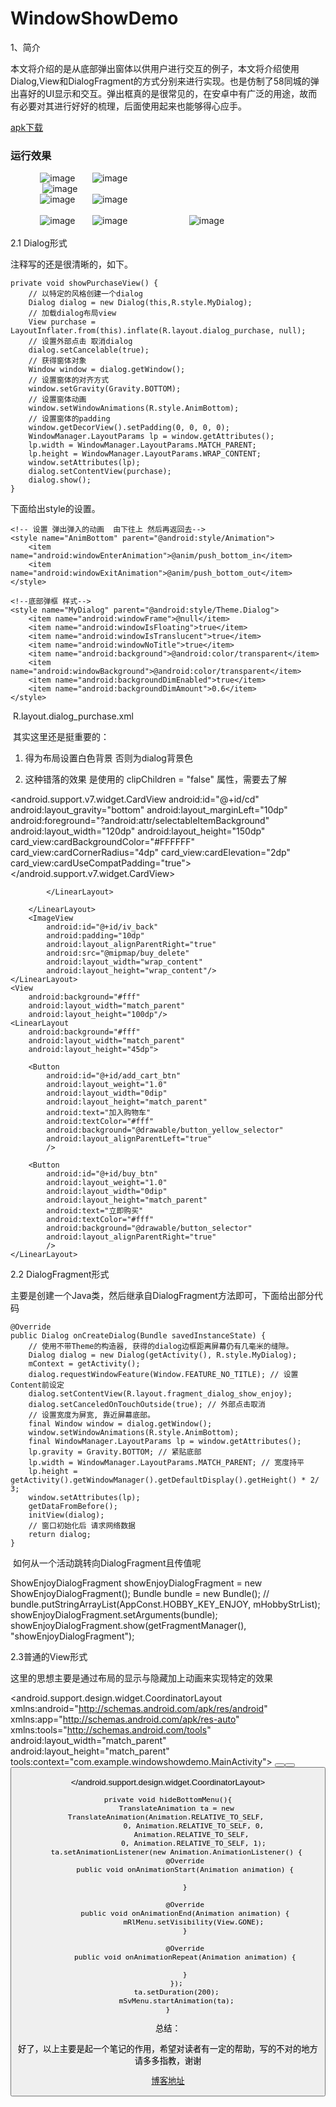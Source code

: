 # WindowShowDemo
1、简介

本文将介绍的是从底部弹出窗体以供用户进行交互的例子，本文将介绍使用Dialog,View和DialogFragment的方式分别来进行实现。也是仿制了58同城的弹出喜好的UI显示和交互。弹出框真的是很常见的，在安卓中有广泛的用途，故而有必要对其进行好好的梳理，后面使用起来也能够得心应手。<br>

[apk下载](https://github.com/crazyzhangxl/WindowShowDemo/blob/master/app/apk/app-debug.apk)<br>

### 运行效果<br>
&#160;&#160;&#160;&#160;&#160;&#160;&#160;&#160;&#160;&#160;&#160;&#160;![image](https://github.com/crazyzhangxl/WindowShowDemo/blob/master/app/screenshots/1.png)
&#160;&#160;&#160;&#160;&#160;&#160;![image](https://github.com/crazyzhangxl/WindowShowDemo/blob/master/app/screenshots/2.png)<br>
&#160;&#160;&#160;&#160;&#160;&#160;&#160;&#160;&#160;&#160;&#160;&#160;
![image](https://github.com/crazyzhangxl/WindowShowDemo/blob/master/app/screenshots/4.png)<br>
&#160;&#160;&#160;&#160;&#160;&#160;&#160;&#160;&#160;&#160;&#160;&#160;![image](https://github.com/crazyzhangxl/WindowShowDemo/blob/master/app/screenshots/5.png)
&#160;&#160;&#160;&#160;&#160;&#160;![image](https://github.com/crazyzhangxl/WindowShowDemo/blob/master/app/screenshots/6.png)<br><br>
&#160;&#160;&#160;&#160;&#160;&#160;&#160;&#160;&#160;&#160;&#160;&#160;![image](https://github.com/crazyzhangxl/WindowShowDemo/blob/master/app/screenshots/xianyu.png)
&#160;&#160;&#160;&#160;&#160;&#160;![image](https://github.com/crazyzhangxl/WindowShowDemo/blob/master/app/screenshots/ios.png)
&#160;&#160;&#160;&#160;&#160;&#160;&#160;&#160;&#160;&#160;&#160;&#160;&#160;&#160;&#160;&#160;&#160;&#160;&#160;&#160;&#160;&#160;&#160;&#160;![image](https://github.com/crazyzhangxl/WindowShowDemo/blob/master/app/screenshots/xianyu2.gif)<br><br>
2.1 Dialog形式

注释写的还是很清晰的，如下。

    private void showPurchaseView() {
        // 以特定的风格创建一个dialog
        Dialog dialog = new Dialog(this,R.style.MyDialog);
        // 加载dialog布局view
        View purchase = LayoutInflater.from(this).inflate(R.layout.dialog_purchase, null);
        // 设置外部点击 取消dialog
        dialog.setCancelable(true);
        // 获得窗体对象
        Window window = dialog.getWindow();
        // 设置窗体的对齐方式
        window.setGravity(Gravity.BOTTOM);
        // 设置窗体动画
        window.setWindowAnimations(R.style.AnimBottom);
        // 设置窗体的padding 
        window.getDecorView().setPadding(0, 0, 0, 0);
        WindowManager.LayoutParams lp = window.getAttributes();
        lp.width = WindowManager.LayoutParams.MATCH_PARENT;
        lp.height = WindowManager.LayoutParams.WRAP_CONTENT;
        window.setAttributes(lp);
        dialog.setContentView(purchase);
        dialog.show();
    }

下面给出style的设置。 

    <!-- 设置 弹出弹入的动画  由下往上 然后再返回去-->
    <style name="AnimBottom" parent="@android:style/Animation">
        <item name="android:windowEnterAnimation">@anim/push_bottom_in</item>
        <item name="android:windowExitAnimation">@anim/push_bottom_out</item>
    </style>

    <!--底部弹框 样式-->
    <style name="MyDialog" parent="@android:style/Theme.Dialog">
        <item name="android:windowFrame">@null</item>
        <item name="android:windowIsFloating">true</item>
        <item name="android:windowIsTranslucent">true</item>
        <item name="android:windowNoTitle">true</item>
        <item name="android:background">@android:color/transparent</item>
        <item name="android:windowBackground">@android:color/transparent</item>
        <item name="android:backgroundDimEnabled">true</item>
        <item name="android:backgroundDimAmount">0.6</item>
    </style>

 R.layout.dialog_purchase.xml

 其实这里还是挺重要的：

1. 得为布局设置白色背景 否则为dialog背景色

2. 这种错落的效果 是使用的 clipChildren = "false" 属性，需要去了解

<?xml version="1.0" encoding="utf-8"?>
<LinearLayout xmlns:android="http://schemas.android.com/apk/res/android"
    xmlns:card_view="http://schemas.android.com/apk/res-auto"
    android:layout_width="match_parent"
    android:orientation="vertical"
    android:clipChildren="false"
    android:layout_height="wrap_content">
    <!-- 该布局承载着 超出父布局的控件的部分的显示-->
    <View
        android:layout_width="match_parent"
        android:layout_height="40dp"/>
    <LinearLayout
        android:background="#fff"
        android:id="@+id/rl_1"
        android:orientation="horizontal"
        android:layout_width="match_parent"
        android:layout_height="128dp">
        <android.support.v7.widget.CardView
            android:id="@+id/cd"
            android:layout_gravity="bottom"
            android:layout_marginLeft="10dp"
            android:foreground="?android:attr/selectableItemBackground"
            android:layout_width="120dp"
            android:layout_height="150dp"
            card_view:cardBackgroundColor="#FFFFFF"
            card_view:cardCornerRadius="4dp"
            card_view:cardElevation="2dp"
            card_view:cardUseCompatPadding="true">
            <ImageView
                android:src="@drawable/shop"
                android:scaleType="fitXY"
                android:layout_width="120dp"
                android:layout_height="match_parent"/>
        </android.support.v7.widget.CardView>
        <LinearLayout
            android:layout_marginTop="30dp"
            android:layout_marginLeft="5dp"
            android:orientation="vertical"
            android:layout_width="0dp"
            android:layout_weight="1"
            android:layout_height="wrap_content">
            <TextView
                android:text="￥109"
                android:textColor="#f00"
                android:textSize="22sp"
                android:id="@+id/tv_pay_deserve"
                android:layout_width="wrap_content"
                android:layout_height="wrap_content"/>
            <LinearLayout
                android:layout_marginTop="10dp"
                android:orientation="horizontal"
                android:layout_width="wrap_content"
                android:layout_height="wrap_content">
                <TextView
                    android:id="@+id/tv_des"
                    android:textColor="#C000"
                    android:textSize="14sp"
                    android:text="对商品的简要的描述：这件商品好好啊，欢迎来购买"
                    android:lines="2"
                    android:layout_width="wrap_content"
                    android:layout_height="wrap_content"/>

            </LinearLayout>

        </LinearLayout>
        <ImageView
            android:id="@+id/iv_back"
            android:padding="10dp"
            android:layout_alignParentRight="true"
            android:src="@mipmap/buy_delete"
            android:layout_width="wrap_content"
            android:layout_height="wrap_content"/>
    </LinearLayout>
    <View
        android:background="#fff"
        android:layout_width="match_parent"
        android:layout_height="100dp"/>
    <LinearLayout
        android:background="#fff"
        android:layout_width="match_parent"
        android:layout_height="45dp">

        <Button
            android:id="@+id/add_cart_btn"
            android:layout_weight="1.0"
            android:layout_width="0dip"
            android:layout_height="match_parent"
            android:text="加入购物车"
            android:textColor="#fff"
            android:background="@drawable/button_yellow_selector"
            android:layout_alignParentLeft="true"
            />

        <Button
            android:id="@+id/buy_btn"
            android:layout_weight="1.0"
            android:layout_width="0dip"
            android:layout_height="match_parent"
            android:text="立即购买"
            android:textColor="#fff"
            android:background="@drawable/button_selector"
            android:layout_alignParentRight="true"
            />
    </LinearLayout>
</LinearLayout>

2.2 DialogFragment形式

主要是创建一个Java类，然后继承自DialogFragment方法即可，下面给出部分代码

    @Override
    public Dialog onCreateDialog(Bundle savedInstanceState) {
        // 使用不带Theme的构造器, 获得的dialog边框距离屏幕仍有几毫米的缝隙。
        Dialog dialog = new Dialog(getActivity(), R.style.MyDialog);
        mContext = getActivity();
        dialog.requestWindowFeature(Window.FEATURE_NO_TITLE); // 设置Content前设定
        dialog.setContentView(R.layout.fragment_dialog_show_enjoy);
        dialog.setCanceledOnTouchOutside(true); // 外部点击取消
        // 设置宽度为屏宽, 靠近屏幕底部。
        final Window window = dialog.getWindow();
        window.setWindowAnimations(R.style.AnimBottom);
        final WindowManager.LayoutParams lp = window.getAttributes();
        lp.gravity = Gravity.BOTTOM; // 紧贴底部
        lp.width = WindowManager.LayoutParams.MATCH_PARENT; // 宽度持平
        lp.height = getActivity().getWindowManager().getDefaultDisplay().getHeight() * 2/ 3;
        window.setAttributes(lp);
        getDataFromBefore();
        initView(dialog);
        // 窗口初始化后 请求网络数据
        return dialog;
    }

 如何从一个活动跳转向DialogFragment且传值呢

ShowEnjoyDialogFragment showEnjoyDialogFragment = new ShowEnjoyDialogFragment();
Bundle bundle = new Bundle();
// bundle.putStringArrayList(AppConst.HOBBY_KEY_ENJOY, mHobbyStrList);
showEnjoyDialogFragment.setArguments(bundle);
showEnjoyDialogFragment.show(getFragmentManager(), "showEnjoyDialogFragment");

2.3普通的View形式

这里的思想主要是通过布局的显示与隐藏加上动画来实现特定的效果

<?xml version="1.0" encoding="utf-8"?>
<android.support.design.widget.CoordinatorLayout xmlns:android="http://schemas.android.com/apk/res/android"
    xmlns:app="http://schemas.android.com/apk/res-auto"
    xmlns:tools="http://schemas.android.com/tools"
    android:layout_width="match_parent"
    android:layout_height="match_parent"
    tools:context="com.example.windowshowdemo.MainActivity">
    <!-- 内容布局 -->
    <LinearLayout
        android:fitsSystemWindows="true"
        android:background="@color/colorPrimary"
        android:id="@+id/llContent"
        android:orientation="vertical"
        android:layout_width="match_parent"
        android:layout_height="match_parent">
        <include
            layout="@layout/toolbar"/>
        <LinearLayout
            android:background="#fff"
            android:orientation="vertical"
            android:layout_width="match_parent"
            android:layout_height="match_parent">
            <Button
                android:text="Dialog形式"
                android:id="@+id/btnDialog"
                android:layout_width="wrap_content"
                android:layout_height="wrap_content" />
            <Button
                android:text="DialogFragment形式"
                android:id="@+id/btnDgFm"
                android:layout_width="wrap_content"
                android:layout_height="wrap_content" />
            <Button
                android:text="普通布局形式"
                android:id="@+id/normalShow"
                android:layout_width="wrap_content"
                android:layout_height="wrap_content" />
            <TextView
                android:id="@+id/tvAddress"
                android:layout_marginTop="25dp"
                android:layout_gravity="center_horizontal"
                android:text="区域"
                android:layout_width="wrap_content"
                android:layout_height="wrap_content" />
            <TextView
                android:text="喜好"
                android:id="@+id/tvHobby"
                android:layout_marginTop="25dp"
                android:layout_gravity="center_horizontal"
                android:layout_width="wrap_content"
                android:layout_height="wrap_content" />
            <TextView
                android:text="选择"
                android:id="@+id/tvChoose"
                android:layout_marginTop="25dp"
                android:layout_gravity="center_horizontal"
                android:layout_width="wrap_content"
                android:layout_height="wrap_content" />
        </LinearLayout>
    </LinearLayout>
    <!-- 弹出框布局 上部分为灰色-->
    <RelativeLayout
        android:id="@+id/rlMenu"
        android:background="#32000000"
        android:fitsSystemWindows="true"
        android:layout_width="match_parent"
        android:layout_height="match_parent"
        android:visibility="gone">
        <ScrollView
            android:id="@+id/svMenu"
            android:layout_width="match_parent"
            android:layout_height="wrap_content"
            android:fillViewport="true"
            android:layout_alignParentBottom="true"
            android:scrollbars="none">
            <LinearLayout
                android:layout_width="match_parent"
                android:layout_height="wrap_content"
                android:background="#ffffff"
                android:gravity="center"
                android:orientation="vertical">
                <TextView
                    android:id="@+id/tvSaveToPhone"
                    android:textSize="16sp"
                    android:gravity="center_vertical"
                    android:text="保存到手机"
                    android:textColor="#7e7e7e"
                    android:layout_marginLeft="20dp"
                    android:layout_width="match_parent"
                    android:layout_height="51dp" />
                <TextView
                    android:id="@+id/openQrcode"
                    android:textSize="16sp"
                    android:gravity="center_vertical"
                    android:text="打开二维码"
                    android:textColor="#7e7e7e"
                    android:layout_marginLeft="20dp"
                    android:layout_width="match_parent"
                    android:layout_height="51dp" />
            </LinearLayout>
        </ScrollView>
    </RelativeLayout>

</android.support.design.widget.CoordinatorLayout>

    private void hideBottomMenu(){
        TranslateAnimation ta = new TranslateAnimation(Animation.RELATIVE_TO_SELF, 
                0, Animation.RELATIVE_TO_SELF, 0,
                Animation.RELATIVE_TO_SELF, 
                0, Animation.RELATIVE_TO_SELF, 1);
        ta.setAnimationListener(new Animation.AnimationListener() {
            @Override
            public void onAnimationStart(Animation animation) {

            }

            @Override
            public void onAnimationEnd(Animation animation) {
                mRlMenu.setVisibility(View.GONE);
            }

            @Override
            public void onAnimationRepeat(Animation animation) {

            }
        });
        ta.setDuration(200);
        mSvMenu.startAnimation(ta);
    }

总结：

好了，以上主要是起一个笔记的作用，希望对读者有一定的帮助，写的不对的地方请多多指教，谢谢<br>

[博客地址](https://blog.csdn.net/crazyZhangxl/article/details/81195593)

